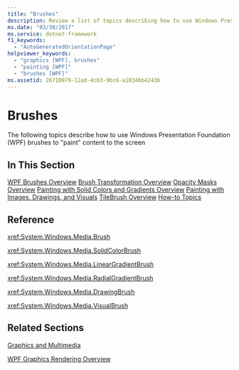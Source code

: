 ```yaml
---
title: "Brushes"
description: Review a list of topics describing how to use Windows Presentation Foundation (WPF) brushes to paint content.
ms.date: "03/30/2017"
ms.service: dotnet-framework
f1_keywords:
  - "AutoGeneratedOrientationPage"
helpviewer_keywords:
  - "graphics [WPF], brushes"
  - "painting [WPF]"
  - "brushes [WPF]"
ms.assetid: 26710879-12ad-4c63-9bc6-a1834bb4243b
---
```

# Brushes

The following topics describe how to use Windows Presentation Foundation (WPF) brushes to "paint" content to the screen

## In This Section

[WPF Brushes Overview](wpf-brushes-overview.md)
[Brush Transformation Overview](brush-transformation-overview.md)
[Opacity Masks Overview](opacity-masks-overview.md)
[Painting with Solid Colors and Gradients Overview](painting-with-solid-colors-and-gradients-overview.md)
[Painting with Images, Drawings, and Visuals](painting-with-images-drawings-and-visuals.md)
[TileBrush Overview](tilebrush-overview.md)
[How-to Topics](brushes-how-to-topics.md)

## Reference

<xref:System.Windows.Media.Brush>

<xref:System.Windows.Media.SolidColorBrush>

<xref:System.Windows.Media.LinearGradientBrush>

<xref:System.Windows.Media.RadialGradientBrush>

<xref:System.Windows.Media.DrawingBrush>

<xref:System.Windows.Media.VisualBrush>

## Related Sections

[Graphics and Multimedia](index.md)

[WPF Graphics Rendering Overview](wpf-graphics-rendering-overview.md)
